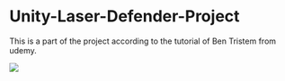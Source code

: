 # Unity-Laser-Defender-Project

This is a part of the project according to the tutorial of Ben Tristem from udemy.

![](Laser_Defender.gif)
